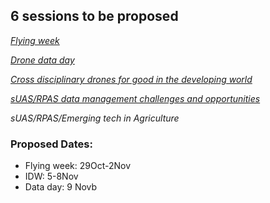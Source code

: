 ## 6 sessions to be proposed

[*Flying week*](https://docs.google.com/document/d/1yq7x7A8eE8GlaNamyhBSFawvZolz0M0oo8xnHHeynAc/edit)

[*Drone data day*](https://docs.google.com/document/d/1sRngfP4nx5zJ40JGRxCak6RpjkMFGdEJPqrHtkgMs78/edit)

[*Cross disciplinary drones for good in the developing world*](https://docs.google.com/document/d/1TtNt2pNhUj24sqzjXraXsAbZuBq4KFvF1cEOHBlO6TU/edit)

[*sUAS/RPAS data management challenges and opportunities*](https://docs.google.com/document/d/1Ci1mc4BkE5NMVEdVLPd_Yk5wRo-TtX5USiPkt4GT0nk/edit)

*sUAS/RPAS/Emerging tech in Agriculture*


### Proposed Dates:
- Flying week: 29Oct-2Nov
- IDW: 5-8Nov
- Data day: 9 Novb

